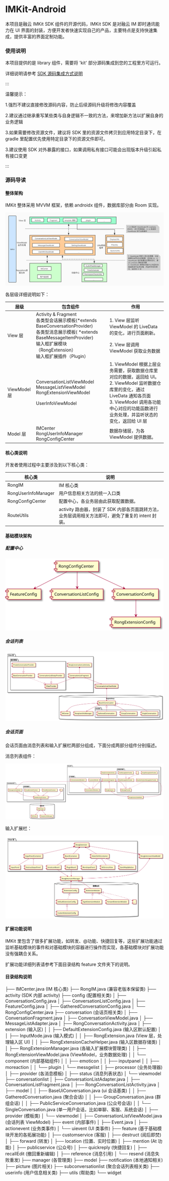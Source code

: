 # IMKit-Android
本项目是融云 IMKit SDK 组件的开源代码，IMKit SDK 是对融云 IM 即时通讯能力在 UI 界面的封装，方便开发者快速实现自己的产品，主要特点是支持快速集成，提供丰富的界面定制功能。

### 使用说明

本项目提供的是 library 组件，需要将 'kit' 部分源码集成到您的工程里方可运行。

详细说明请参考 [SDK 源码集成方式说明](https://sealtalk-custom.rongcloud.net/v4/5X/views/im/ui/guide/quick/include/android.html#source)

:::

温馨提示：

1.强烈不建议直接修改源码内容，防止后续源码升级将修改内容覆盖

2.建议通过继承重写某些类与自身逻辑不一致的方法，来增加新方法以扩展自身的业务逻辑

3.如果需要修改资源文件，建议将 SDK 里的资源文件拷贝到应用特定目录下，在 gradle 里配置优先使用特定目录下的资源文件即可。

3.建议使用 SDK 对外暴露的接口，如果调用私有接口可能会出现版本升级引起私有接口变更

:::

### 源码导读

#### 整体架构

IMKit 整体采用 MVVM 框架，依赖 androidx 组件，数据库部分由 Room 实现。

![image](./images/imkit.png)

各层级详细说明如下：

| 层级         | 包含组件                                                     | 作用                                                         |
| ------------ | ------------------------------------------------------------ | ------------------------------------------------------------ |
| View 层      | Activity & Fragment<br />各类型会话展示模板(*extends BaseConversationProvider) <br />各类型消息展示模板( *extends BaseMessageItemProvider)<br />输入框扩展模块（RongExtension）<br />输入框扩展插件（Plugin） | 1. View 层监听 ViewModel 的 LiveData 的变化，进行页面刷新。<br /><br />2. View 层调用 ViewModel 获取业务数据 |
| ViewModel 层 | ConversationListViewModel<br />MessageListViewModel<br />RongExtensionViewModel<br /><br />UserInfoViewModel | 1. ViewModel 根据上层业务需要，获取数据仓库里对应的数据，返回给 UI。<br />2. ViewModel 监听数据仓库里的变化，通过 LiveData 通知各页面<br />3. ViewModel 调用各功能中心对应的功能函数进行业务处理，并监听状态的变化，返回给 UI 层 |
| Model 层     | IMCenter<br />RongUserInfoManager<br />RongConfigCenter      | 数据存储层，为各 ViewModel 提供数据。                        |

#### 核心类说明

开发者使用过程中主要涉及到以下核心类：

| 核心类              | 说明                                                         |
| ------------------- | ------------------------------------------------------------ |
| RongIM              | IM 核心类                                                    |
| RongUserInfoManager | 用户信息相关方法的统一入口类                                 |
| RongConfigCenter    | 配置中心，各业务层由此获取配置数据。                         |
| RouteUtils          | activity 路由器，封装了 SDK 内部各页面跳转方法，业务层调用相关方法即可，避免了重复的 intent 封装。 |

#### 基础模块架构

##### 配置中心

![image](./images/config.svg)

##### 会话列表

![image](./images/conversationlist.svg)

##### 会话页面

会话页面由消息列表和输入扩展栏两部分组成，下面分成两部分组件分别描述。

消息列表组件：

![image](./images/messagelist.svg)

输入扩展栏：

![image](./images/extension.svg)

#### 扩展功能说明

IMKit 里包含了很多扩展功能，如转发、@功能、快捷回复等，这些扩展功能通过监听基础模块的事件和对基础模块的容器进行操作而实现，各基础模块对扩展功能没有强耦合关系。

扩展功能详细列表请参考下面目录结构 feature 文件夹下的说明。

#### 目录结构说明

├── IMCenter.java  (IM 核心类)
├── RongIM.java   (兼容老版本保留类)
├── activity (SDK 内部 activity)
├── config (配置相关类)
│   ├── ConversationConfig.java
│   ├── ConversationListConfig.java
│   ├── FeatureConfig.java
│   ├── GatheredConversationConfig.java
│   └── RongConfigCenter.java
├── conversation (会话页相关类)
│   ├── ConversationFragment.java
│   ├── ConversationViewModel.java
│   ├── MessageListAdapter.java
│   ├── RongConversationActivity.java
│   ├── extension (输入区)
│   │   ├── DefaultExtensionConfig.java (输入区默认配置)
│   │   ├── InputMode.java (输入模式)
│   │   ├── RongExtension.java (View 层，处理输入区 UI)
│   │   ├── RongExtensionCacheHelper.java (输入区数据存储类)
│   │   ├── RongExtensionManager.java (各输入扩展模块管理类)
│   │   ├── RongExtensionViewModel.java (ViewModel，业务数据处理)
│   │   └── component (内部基础组件)
│   │       ├── emoticon
│   │       ├── inputpanel
│   │       ├── moreaction
│   │       └── plugin
│   └── messgelist
│       ├── processor (业务处理器)
│       ├── provider  (各消息模板)
│       ├── status (消息列表状态)
│       └── viewmodel
├── conversationlist
│   ├── ConversationListAdapter.java
│   ├── ConversationListFragment.java
│   ├── RongConversationListActivity.java
│   ├── model
│   │   ├── BaseUiConversation.java     (ui 会话基类)
│   │   ├── GatheredConversation.java   (聚合会话)
│   │   ├── GroupConversation.java      (群组会话)
│   │   ├── PublicServiceConversation.java  (公众号会话)
│   │   └── SingleConversation.java     (单一用户会话，比如单聊、客服、系统会话)
│   ├── provider  (模板类)
│   └── viewmodel 
│       ├── ConversationListViewModel.java       (会话列表 ViewModel)
├── event     (内部事件)
│   ├── Event.java
│   ├── actionevent   (业务类事件)
│   └── uievent       (UI 类事件)
├── feature (基于基础模块开发的各拓展功能)
│   ├── customservice  (客服)
│   ├── destruct       (阅后即焚)
│   ├── forward        (转发)
│   ├── location       (位置、实时位置)
│   ├── mention        (At 功能)
│   ├── publicservice  (公众号)
│   ├── quickreply     (快捷回复)
│   ├── recallEdit     (撤回重新编辑)
│   ├── reference      (消息引用)
│   └── resend         (消息失败重发)
├── manager     (各管理类) 
├── model
├── notification  (本地通知相关)
├── picture       (图片相关)
├── subconversationlist  (聚合会话列表相关类)
├── userinfo  (用户信息相关类)
├── utils  (帮助类)
└── widget 